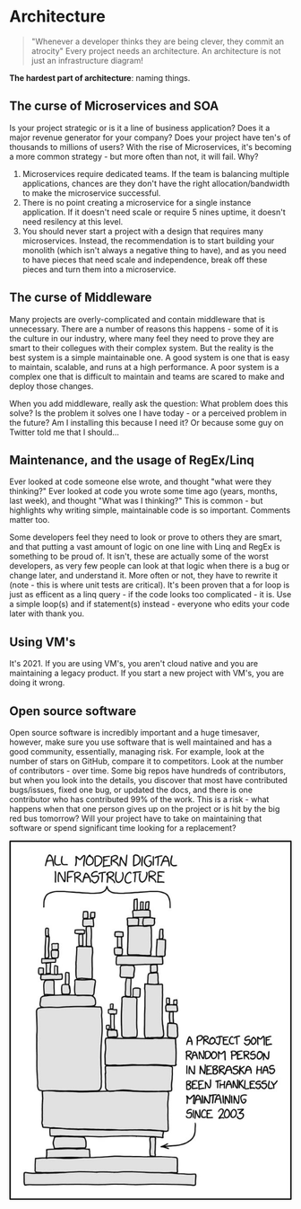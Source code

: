 # Architecture

> "Whenever a developer thinks they are being clever, they commit an atrocity"
Every project needs an architecture. An architecture is not just an infrastructure diagram!

**The hardest part of architecture**: naming things. 

## The curse of Microservices and SOA
Is your project strategic or is it a line of business application? Does it a major revenue generator for your company? Does your project have ten's of thousands to millions of users? With the rise of Microservices, it's becoming a more common strategy - but more often than not, it will fail. Why?
1. Microservices require dedicated teams. If the team is balancing multiple applications, chances are they don't have the right allocation/bandwidth to make the microservice successful.
2. There is no point creating a microservice for a single instance application. If it doesn't need scale or require 5 nines uptime, it doesn't need resilency at this level. 
3. You should never start a project with a design that requires many microservices. Instead, the recommendation is to start building your monolith (which isn't always a negative thing to have), and as you need to have pieces that need scale and independence, break off these pieces and turn them into a microservice.

## The curse of Middleware
Many projects are overly-complicated and contain middleware that is unnecessary. There are a number of reasons this happens - some of it is the culture in our industry, where many feel they need to prove they are smart to their collegues with their complex system. But the reality is the best system is a simple maintainable one. A good system is one that is easy to maintain, scalable, and runs at a high performance. A poor system is a complex one that is difficult to maintain and teams are scared to make and deploy those changes.

When you add middleware, really ask the question: What problem does this solve? Is the problem it solves one I have today - or a perceived problem in the future? Am I installing this because I need it? Or because some guy on Twitter told me that I should...

## Maintenance, and the usage of RegEx/Linq
Ever looked at code someone else wrote, and thought "what were they thinking?" Ever looked at code you wrote some time ago (years, months, last week), and thought "What was I thinking?" This is common - but highlights why writing simple, maintainable code is so important. Comments matter too.

Some developers feel they need to look or prove to others they are smart, and that putting a vast amount of logic on one line with Linq and RegEx is something to be proud of. It isn't, these are actually some of the worst developers, as very few people can look at that logic when there is a bug or change later, and understand it. More often or not, they have to rewrite it (note - this is where unit tests are critical). It's been proven that a for loop is just as efficent as a linq query - if the code looks too complicated - it is. Use a simple loop(s) and if statement(s) instead - everyone who edits your code later with thank you.

## Using VM's
It's 2021. If you are using VM's, you aren't cloud native and you are maintaining a legacy product. If you start a new project with VM's, you are doing it wrong. 

## Open source software

Open source software is incredibly important and a huge timesaver, however, make sure you use software that is well maintained and has a good community, essentially, managing risk. For example, look at the number of stars on GitHub, compare it to competitors. Look at the number of contributors - over time. Some big repos have hundreds of contributors, but when you look into the details, you discover that most have contributed bugs/issues, fixed one bug, or updated the docs, and there is one contributor who has contributed 99% of the work. This is a risk - what happens when that one person gives up on the project or is hit by the big red bus tomorrow? Will your project have to take on maintaining that software or spend significant time looking for a replacement?

![Blockchain](assets/opensourcesoftware.jpg)
